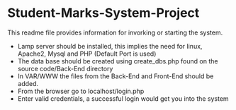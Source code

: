 # Student-Marks-System-Project

This readme file provides information for invorking or starting the system.

- Lamp server should be installed, this implies the need for linux, Apache2, Mysql and PHP (Default Port is used)
- The data base should be created using create_dbs.php found on the source code/Back-End  directory
- In VAR/WWW the files from the Back-End and Front-End should be added.
- From the browser go to localhost/login.php
- Enter valid credentials, a successful login would get you into the system   
  

  


